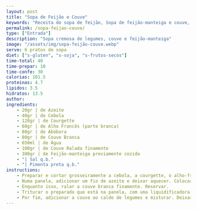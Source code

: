```yaml
---
layout: post
title: "Sopa de Feijão e Couve"
keywords: "Receita de sopa de feijão, Sopa de feijão-manteiga e couve, Sopa vegana saudável, Como fazer sopa de feijão cremosa, Entrada vegana tradicional, Sopa de feijão, Couve branca, Receita vegan, Sopa cremosa, Feijão-manteiga, Receita saudável de sopa de feijão com couve, Como fazer sopa de feijão-manteiga vegan, Sopa cremosa de legumes com feijão, Receita vegan fácil e nutritiva, Sopa de inverno com feijão e couve branca, Sopa rica em fibras e proteína plant-based, Como preparar sopa caseira de feijão e couve, Sopa reconfortante, Receita económica vegan, Alimentação plant-based, Legumes frescos na sopa, Sopa saudável para o inverno, Receita de sopa sem laticínios, Cozinha sustentável, Sopa rica em nutrientes, Prato vegan para toda a família, Receita sem glúten"
permalink: /sopa-feijao-couve/
type: ["Entrada"]
description: "Sopa cremosa de legumes, couve e feijão-manteiga"
image: "/assets/img/sopa-feijão-couve.webp"
serve: 6 pratos de sopa
diet: ["s-gluten", "s-soja", "s-frutos-secos"]
time-total: 40
time-prepar: 10
time-confe: 30
calorias: 101.5
proteinas: 4.7
lipidos: 3.5
hidratos: 13.5
author: 
ingredients:
    - 20gr | de Azeite
    - 40gr | de Cebola
    - 120gr | de Courgette
    - 60gr | de Alho Francês (parte branca)
    - 80gr | de Abóbora
    - 80gr | de Couve Branca
    - 650ml | de Água
    - 100gr | de Couve Ralada finamente
    - 300gr | de Feijão-manteiga previamente cozido
    - "| Sal q.b."
    - "| Pimenta preta q.b."
instructions:
    - Preparar e cortar grosseiramente a cebola, a courgette, o alho-francês, e 80gr da couve branca. Reservar.
    - Numa panela, adicionar um fio de azeite e deixar aquecer. Colocar a cebola a refogar e, de seguida, acrescentar os restantes legumes que foram cortados. Deixar que ganhem cor e, posteriormente adicionar a água. Assim que começar a ferver, temperar com sal e pimenta preta. Baixar para lume brando e deixar cozinhar por cerca de 30 minutos.
    - Enquanto isso, ralar a couve branca finamente. Reservar.
    - Triturar o preparado que está na panela, com uma liquidificadora ou uma varinha mágica até obter um creme homogéneo.
    - Por fim, adicionar a couve ao caldo de legumes e misturar. Deixar cozinhar em lume por cerca de 10 min, até a couve estar cozinhada. Por fim, adicionar o feijão-manteiga e deixar cozinhar um pouco. Quando tudo estiver cozinhado, está pronto a servir.
---
```

